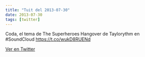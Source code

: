 ```yaml
---
title: "Tuit del 2013-07-30"
date: 2013-07-30
tags: [twitter]
---
```


Coda, el tema de The Superheroes Hangover de Taylorythm en #SoundCloud https://t.co/wukD8RUENd



[Ver en Twitter](https://twitter.com/i/web/status/362151805393702915)
